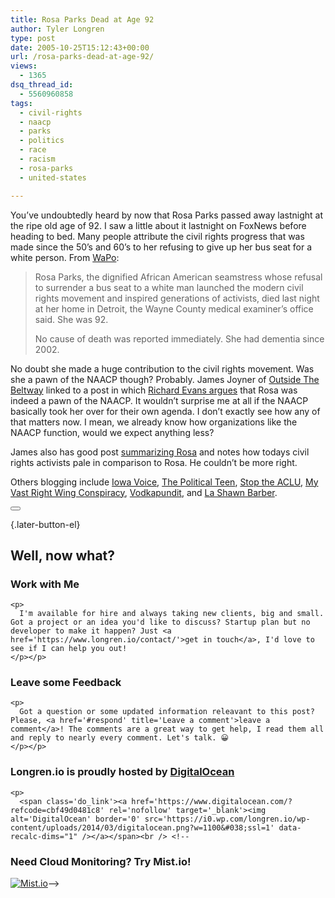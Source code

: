 ```yaml
---
title: Rosa Parks Dead at Age 92
author: Tyler Longren
type: post
date: 2005-10-25T15:12:43+00:00
url: /rosa-parks-dead-at-age-92/
views:
  - 1365
dsq_thread_id:
  - 5560960858
tags:
  - civil-rights
  - naacp
  - parks
  - politics
  - race
  - racism
  - rosa-parks
  - united-states

---
```

You&#8217;ve undoubtedly heard by now that Rosa Parks passed away lastnight at the ripe old age of 92. I saw a little about it lastnight on FoxNews before heading to bed. Many people attribute the civil rights progress that was made since the 50&#8217;s and 60&#8217;s to her refusing to give up her bus seat for a white person. From [WaPo][1]:

> Rosa Parks, the dignified African American seamstress whose refusal to surrender a bus seat to a white man launched the modern civil rights movement and inspired generations of activists, died last night at her home in Detroit, the Wayne County medical examiner&#8217;s office said. She was 92.
> 
> No cause of death was reported immediately. She had dementia since 2002.

No doubt she made a huge contribution to the civil rights movement. Was she a pawn of the NAACP though? Probably. James Joyner of [Outside The Beltway][2] linked to a post in which [Richard Evans argues][3] that Rosa was indeed a pawn of the NAACP. It wouldn&#8217;t surprise me at all if the NAACP basically took her over for their own agenda. I don&#8217;t exactly see how any of that matters now. I mean, we already know how organizations like the NAACP function, would we expect anything less?

James also has good post [summarizing Rosa][4] and notes how todays civil rights activists pale in comparison to Rosa. He couldn&#8217;t be more right.

Others blogging include [Iowa Voice][5], [The Political Teen][6], [Stop the ACLU][7], [My Vast Right Wing Conspiracy][8], [Vodkapundit][9], and [La Shawn Barber][10]. 

<div class="wpulike wpulike-default " >
  <div class="wp_ulike_general_class wp_ulike_is_not_liked">
    <button type="button"
					aria-label="Like Button"
					data-ulike-id="2056"
					data-ulike-nonce="9acc511587"
					data-ulike-type="likeThis"
					data-ulike-template="wpulike-default"
					data-ulike-display-likers="0"
					data-ulike-disable-pophover="0"
					class="wp_ulike_btn wp_ulike_put_image wp_likethis_2056"></button><span class="count-box"></span>
  </div>
</div>

[][11]{.later-button-el}

<div class='what-next'>
  <h2>
    Well, now what?
  </h2>
  
  <div class='hire'>
    <h3>
      Work with Me
    </h3>
    
    <p>
      I'm available for hire and always taking new clients, big and small. Got a project or an idea you'd like to discuss? Startup plan but no developer to make it happen? Just <a href='https://www.longren.io/contact/'>get in touch</a>, I'd love to see if I can help you out!
    </p></p>
  </div>
  
  <div class='hire'>
    <h3>
      Leave some Feedback
    </h3>
    
    <p>
      Got a question or some updated information releavant to this post? Please, <a href='#respond' title='Leave a comment'>leave a comment</a>! The comments are a great way to get help, I read them all and reply to nearly every comment. Let's talk. 😀
    </p></p>
  </div>
  
  <div class='now-what-bottom-ad'>
    <h3>
      Longren.io is proudly hosted by <a href='https://www.digitalocean.com/?refcode=cbf49d0481c8'>DigitalOcean</a>
    </h3>
    
    <p>
      <span class='do_link'><a href='https://www.digitalocean.com/?refcode=cbf49d0481c8' rel='nofollow' target='_blank'><img alt='DigitalOcean' border='0' src='https://i0.wp.com/longren.io/wp-content/uploads/2014/03/digitalocean.png?w=1100&#038;ssl=1' data-recalc-dims="1" /></a></span><br /> <!--

<h3>Need Cloud Monitoring? Try Mist.io!</h3>

<span class='do_link'><a href='http://mist.io/?ref=tyler' rel='nofollow' target='_blank'><img alt='Mist.io' border='0' src='https://i0.wp.com/longren.io/wp-content/uploads/2014/04/mistio.jpg?w=1100&#038;ssl=1' data-recalc-dims="1"></a></span>--></div> </div>

 [1]: http://www.washingtonpost.com/wp-dyn/content/article/2005/10/24/AR2005102402053.html
 [2]: http://www.outsidethebeltway.com/archives/12421
 [3]: http://nomoresocialism.blogspot.com/2005/10/rosa-parks-was-pawn.html
 [4]: http://www.outsidethebeltway.com/archives/12418
 [5]: http://www.iowavoice.com/index.php?/archives/937-Rosa-Parks-Dies-At-Age-92.html
 [6]: http://thepoliticalteen.net/2005/10/24/rosaparks/
 [7]: http://stoptheaclu.com/archives/2005/10/24/rosa-parks-dead-at-92/
 [8]: http://bamapachyderm.com/archives/2005/10/24/opportunity/
 [9]: http://vodkapundit.com/archives/008190.php
 [10]: http://lashawnbarber.com/archives/2005/10/25/rosaparks/
 [11]: #